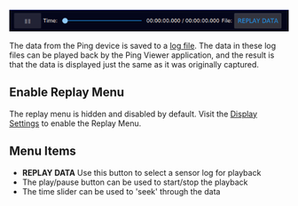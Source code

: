 <p align="center">
    <img src="images/replay-data.png">
</p>

The data from the Ping device is saved to a [log file](logging-and-user-files#sensor-logs). The data in these log files can be played back by the Ping Viewer application, and the result is that the data is displayed just the same as it was originally captured.

## Enable Replay Menu

The replay menu is hidden and disabled by default. Visit the [Display Settings](display-settings#enable-replay-menu) to enable the Replay Menu.

## Menu Items

- **REPLAY DATA** Use this button to select a sensor log for playback
- The play/pause button can be used to start/stop the playback
- The time slider can be used to 'seek' through the data
